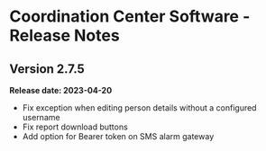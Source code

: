 # Coordination Center Software - Release Notes

## Version 2.7.5

**Release date: 2023-04-20**

* Fix exception when editing person details without a configured username
* Fix report download buttons
* Add option for Bearer token on SMS alarm gateway
